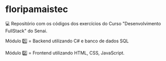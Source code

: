 # floripamaistec

:computer:   Repositório com os códigos dos exercícios do Curso "Desenvolvimento FullStack" do Senai.


Módulo 	:one: = Backend utilizando C# e banco de dados SQL 

Módulo 	:two: = Frontend utilizando HTML, CSS, JavaScript.
